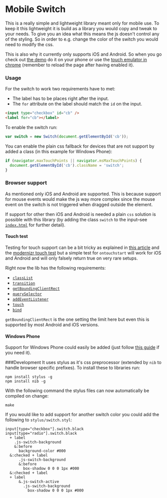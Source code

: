 Mobile Switch
=============

This is a really simple and lightweight library meant only for mobile use. To keep it this lightweight it is build as a library you would copy and tweak to your needs. To give you an idea what this means the js doesn't control any of the styling. So in order to e.g. change the color of the switch you would need to modify the css.

This is also why it currently only supports iOS and Android. So when you go check out [the demo](https://tmpethick.github.io/switch) do it on your phone or use the [touch emulator in chrome](https://developer.chrome.com/devtools/docs/mobile-emulation#emulate-touch-events) (remember to reload the page after having enabled it).


### Usage
For the switch to work two requirements have to met:
* The label has to be places right after the input.
* The `for` attribute on the label should match the `id` on the input.

```html
<input type="checkbox" id="cb" />
<label for="cb"></label>
```

To enable the switch run:
```js
var switch = new Switch(document.getElementById('cb'));
```

You can enable the plain css fallback for devices that are not support by added a class (in this example for Windows Phone):
```js
if (navigator.maxTouchPoints || navigator.msMaxTouchPoints) {
  document.getElementById('cb').className = 'switch';
}
```


### Browser support
As mentioned only iOS and Android are supported. This is because support for mouse events would make the js way more complex since the mouse event on the switch is not triggered when dragged outside the element.

If support for other then iOS and Android is needed a plain `css` solution is possible with this library (by adding the class `switch` to the input–see [`index.html`](index.html) for further detail).

#### Touch test
Testing for touch support can be a bit tricky as explained in [this article](http://www.stucox.com/blog/you-cant-detect-a-touchscreen/) and the [modernizr touch test](https://github.com/Modernizr/Modernizr/blob/master/feature-detects/touchevents.js) but  a simple test for `ontouchstart` will work for iOS and Android and will only falsely return true on very rare setups.

Right now the lib has the following requirements:
* [`classList`](http://caniuse.com/classlist)
* [`transition`](http://caniuse.com/transition)
* [`getBoundingClientRect`](https://developer.mozilla.org/en-US/docs/Web/API/Element.getBoundingClientRect#Browser_compatibility)
* [`querySelector`](https://developer.mozilla.org/en-US/docs/Web/API/document.querySelector#Browser_Compatibility)
* [`addEventListener`](https://developer.mozilla.org/en-US/docs/Web/API/EventTarget.addEventListener#Browser_compatibility)
* [`touch`](http://caniuse.com/touch)
* [`bind`](https://developer.mozilla.org/en-US/docs/Web/JavaScript/Reference/Global_Objects/Function/bind#Browser_compatibility)

`getBoundingClientRect` is the one setting the limit here but even this is supported by most Android and iOS versions.

#### Windows Phone
Support for Windows Phone could easily be added (just follow [this guide](http://blogs.windows.com/windows_phone/b/wpdev/archive/2012/11/15/adapting-your-webkit-optimized-site-for-internet-explorer-10.aspx#step4) if you need it).


###Development
It uses stylus as it's css preprocessor (extended by `nib` to handle browser specific prefixes). To install these to libraries run:
```
npm install stylus -g
npm install nib -g
```

With the following command the stylus files can now automatically be compiled on change:
```
make
```

If you would like to add support for another switch color you could add the following to `stylus/switch.styl`:
``` stylus
input[type="checkbox"].switch.black
input[type="radio"].switch.black
  + label
    .js-switch-background
    &:before
      background-color #000
  &:checked + label
      .js-switch-background
      &:before
        box-shadow 0 0 0 1px #000
  &:checked + label
  + label
      &.js-switch-active
        .js-switch-background
          box-shadow 0 0 0 1px #000
```
